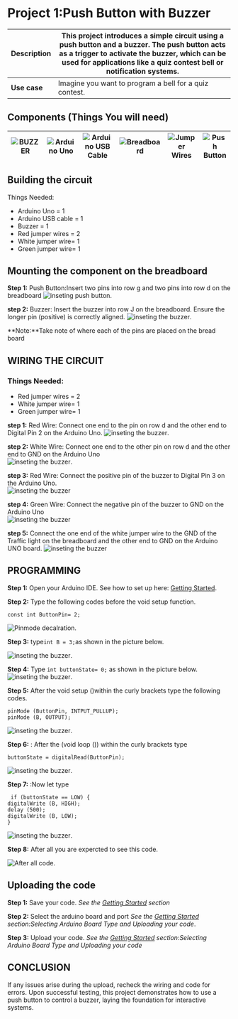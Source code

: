 # Project 1:Push Button with Buzzer

| **Description** | This project introduces a simple circuit using a push button and a buzzer. The push button acts as a trigger to activate the buzzer, which can be used for applications like a quiz contest bell or notification systems. |
| --------------- | ------------------------------------------------------------------------------------------------------------------------------------------------------------------------------------------------------------------------- |
| **Use case**    | Imagine you want to program a bell for a quiz contest.                                                                                                                                                                    |

## Components (Things You will need)

| ![BUZZER ](../../assets/components/buzzer_ima.webp) | ![Arduino Uno](../../assets/components/arduino.png) | ![Arduino USB Cable](../../assets/components/USB_Cable.png) | ![Breadboard](../../assets/components/breadboard.png) | ![Jumper Wires](../../assets/components/jump_wire.png) | ![Push Button](../../assets/components/Push_Button.png) |
| --------------------------------------------------- | --------------------------------------------------- | ----------------------------------------------------------- | ----------------------------------------------------- | ------------------------------------------------------ | ------------------------------------------------------- |

## Building the circuit

Things Needed:

- Arduino Uno = 1
- Arduino USB cable = 1
- Buzzer = 1
- Red jumper wires = 2
- White jumper wire= 1
- Green jumper wire= 1

## Mounting the component on the breadboard

**Step 1:** Push Button:Insert two pins into row g and two pins into row d on the breadboard
![inseting push button](../../assets/2.0/2.2.Push%20Button%20+%20Buzzer/push1.png).

**step 2:** Buzzer: Insert the buzzer into row J on the breadboard. Ensure the longer pin (positive) is correctly aligned.
![inseting the buzzer](../../assets/2.0/2.2.Push%20Button%20+%20Buzzer/push2.png).

**Note:**Take note of where each of the pins are placed on the bread board

## WIRING THE CIRCUIT

### Things Needed:

- Red jumper wires = 2
- White jumper wire= 1
- Green jumper wire= 1

**step 1:** Red Wire: Connect one end to the pin on row d and the other end to Digital Pin 2 on the Arduino Uno.
![inseting the buzzer](../../assets/2.0/2.2.Push%20Button%20+%20Buzzer/push3.png).

**step 2:** White Wire: Connect one end to the other pin on row d and the other end to GND on the Arduino Uno  
![inseting the buzzer](../../assets/2.0/2.2.Push%20Button%20+%20Buzzer/push4.png).

**step 3:** Red Wire: Connect the positive pin of the buzzer to Digital Pin 3 on the Arduino Uno.  
![inseting the buzzer](../../assets/2.0/2.2.Push%20Button%20+%20Buzzer/push5.png)

**step 4:** Green Wire: Connect the negative pin of the buzzer to GND on the Arduino Uno  
![inseting the buzzer](../../assets/2.0/2.2.Push%20Button%20+%20Buzzer/push6.png)

**step 5:** Connect the one end of the white jumper wire to the GND of the Traffic light on the breadboard and the other end to GND on the Arduino UNO board.
![inseting the buzzer](../../assets/2.0/2.2.Push%20Button%20+%20Buzzer/push7.png)

## PROGRAMMING

**Step 1:** Open your Arduino IDE. See how to set up here: [Getting Started](../../../../README.md#getting-started).

**Step 2:** Type the following codes before the void setup function.

```
const int ButtonPin= 2;
```

![Pinmode decalration](../../assets/2.0/2.2.Push%20Button%20+%20Buzzer/push%20code1.png).

**Step 3:** type`int B = 3;`as shown in the picture below.

![inseting the buzzer](../../assets/2.0/2.2.Push%20Button%20+%20Buzzer/push%20code%202.png).

**Step 4:** Type `int buttonState= 0;` as shown in the picture below.
![inseting the buzzer](../../assets/2.0/2.2.Push%20Button%20+%20Buzzer/push%20code%203.png).

**Step 5:** After the void setup ()within the curly brackets type the following codes.

```
pinMode (ButtonPin, INTPUT_PULLUP);
pinMode (B, OUTPUT);
```

![inseting the buzzer](../../assets/2.0/2.2.Push%20Button%20+%20Buzzer/push%20code%205.png).

**Step 6:** : After the (void loop ()) within the curly brackets type

```
buttonState = digitalRead(ButtonPin);
```

![inseting the buzzer](../../assets/2.0/2.2.Push%20Button%20+%20Buzzer/push%20code%206.png).

**Step 7:** :Now let type

```
 if (buttonState == LOW) {
digitalWrite (B, HIGH);
delay (500);
digitalWrite (B, LOW);
}
```

![inseting the buzzer](../../assets/2.0/2.2.Push%20Button%20+%20Buzzer/push%20code%207.png).

**Step 8:** After all you are expercted to see this code.

![After all code](../../assets/2.0/2.2.Push%20Button%20+%20Buzzer/push%20code%208.png).

## Uploading the code

**Step 1:** Save your code. _See the [Getting Started](../../../../README.md#getting-started) section_

**Step 2:** Select the arduino board and port _See the [Getting Started](../../../../README.md#getting-started) section:Selecting Arduino Board Type and Uploading your code_.

**Step 3:** Upload your code. _See the [Getting Started](../../../../README.md#getting-started) section:Selecting Arduino Board Type and Uploading your code_

## CONCLUSION

If any issues arise during the upload, recheck the wiring and code for errors. Upon successful testing, this project demonstrates how to use a push button to control a buzzer, laying the foundation for interactive systems.
